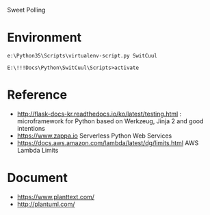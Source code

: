 Sweet Polling

# Environment ######
```
e:\Python35\Scripts\virtualenv-script.py SwitCuul

E:\!!!Docs\Python\SwitCuul\Scripts>activate
```

# Reference ######

* http://flask-docs-kr.readthedocs.io/ko/latest/testing.html : microframework for Python based on Werkzeug, Jinja 2 and good intentions
* https://www.zappa.io Serverless Python Web Services
* https://docs.aws.amazon.com/lambda/latest/dg/limits.html AWS Lambda Limits


# Document ######

* https://www.planttext.com/
* http://plantuml.com/
